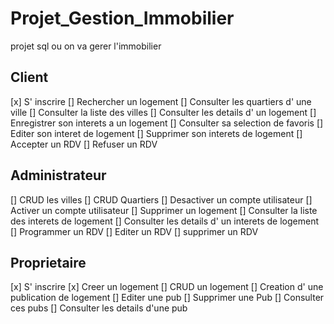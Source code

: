 # Projet_Gestion_Immobilier

projet sql ou on va gerer l'immobilier

## Client

[x] S' inscrire
[] Rechercher un logement
[] Consulter les quartiers d' une ville
[] Consulter la liste des villes
[] Consulter les details d' un logement
[] Enregistrer son interets a un logement
[] Consulter sa selection de favoris
[] Editer son interet de logement
[] Supprimer son interets de logement
[] Accepter un RDV
[] Refuser un RDV

## Administrateur

[] CRUD les villes
[] CRUD Quartiers
[] Desactiver un compte utilisateur
[] Activer un compte utilisateur
[] Supprimer un logement
[] Consulter la liste des interets de logement
[] Consulter les details d' un interets de logement
[] Programmer un RDV
[] Editer un RDV
[] supprimer un RDV

## Proprietaire

[x] S' inscrire
[x] Creer un logement
[] CRUD un logement
[] Creation d' une publication de logement
[] Editer une pub
[] Supprimer une Pub
[] Consulter ces pubs
[] Consulter les details d'une pub
